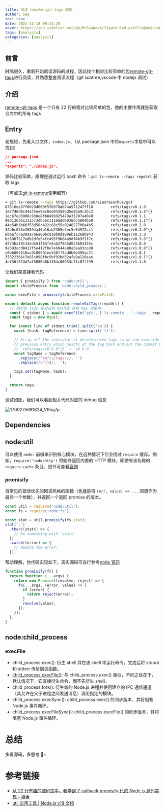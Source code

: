```yaml
---
title: 阅读 remote-git-tags 源码
author: Sea
toc: true
date: 2023-11-18 09:53:28
cover: https://cdn.jsdelivr.net/gh/MrSeaWave/figure-bed-profile@main/uPic/2022/pLHqhA_inhyuk-lee-1.jpg
tags: [analysis]
categories: [analysis]
---
```


## 前言

时隔很久，重新开始阅读源码的过程，因此找个相对比较简单的包[remote-git-tags](https://github.com/sindresorhus/remote-git-tags.git)进行阅读，并熟悉整套阅读流程（git subtree,vscode 中 nodejs 调试）

<!--more-->

## 介绍

[remote-git-tags](https://github.com/sindresorhus/remote-git-tags.git) 是一个只有 22 行的相对比较简单的包，他的主要作用就是获取仓库中的所有 tags

## Entry

老规矩，先看入口文件，`index.js`，（从 package.json 中的`exports`字段中可以找到）

```json
// package.json
...
"exports": "./index.js",
```

源码比较简单，原理是通过运行 bash 命令：`git ls-remote --tags repoUrl` 获取 tags

（可点击[git ls-remote](https://git-scm.com/docs/git-ls-remote)使用细节）

```bash
➜ git ls-remote --tags https://github.com/sindresorhus/got
67316ee37f0028d660f530970ab74a571247ff10        refs/tags/v0.1.0
1e7746d8c44a75ee9ec8ed94356dd5e8ba9c3bc2        refs/tags/v0.1.0^{}
1ec67ee5906c8b8e8fb849b925479a31707a404d        refs/tags/v0.1.1
98d1263b1331573dbc6c3110addb038dc5804bb8        refs/tags/v0.1.1^{}
44c54b1b66f53d58c422c68c55c024827706a4b5        refs/tags/v0.2.0
32b0c033e26594a36b16ab7305e4ec5e54972cc1        refs/tags/v0.2.0^{}
6baafc7a29aa7a6a00bc818b0d100eb11268b943        refs/tags/v0.3.0
bc6987517edb1dfe54fc495f9b84a9df4b9f1f7c        refs/tags/v0.3.0^{}
4274ba19113edb51f64fe5ab278b5d823b83155c        refs/tags/v1.0.0
9a593acd8412f5e412f0e7e6044a88a5ea93ca90        refs/tags/v1.0.0^{}
c0b6804510ac9105591ee338ff5ad0b0e395ac71        refs/tags/v1.0.1
37322366c7e85c898fbc9bf92bd32afa9a228aae        refs/tags/v1.0.1^{}
4e736f374d7af685646b1184c06933c71c07ff99        refs/tags/v1.1.0
```

让我们来直接看代码：

```js
import { promisify } from 'node:util';
import childProcess from 'node:child_process';

const execFile = promisify(childProcess.execFile);

export default async function remoteGitTags(repoUrl) {
  // 把所有 tags 和对应的 hash值 存在 Map 对象中。
  const { stdout } = await execFile('git', ['ls-remote', '--tags', repoUrl]);
  const tags = new Map();

  for (const line of stdout.trim().split('\n')) {
    const [hash, tagReference] = line.split('\t');

    // Strip off the indicator of dereferenced tags so we can override the
    // previous entry which points at the tag hash and not the commit hash
    // `refs/tags/v9.6.0^{}` → `v9.6.0`
    const tagName = tagReference
      .replace(/^refs\/tags\//, '')
      .replace(/\^{}$/, '');

    tags.set(tagName, hash);
  }

  return tags;
}
```

调试如图，我们可以看到相关代码对应的 debug 信息

![1700275681824_VRng7p](https://sea-notes.oss-cn-shanghai.aliyuncs.com/uPic/2023/1700275681824_VRng7p.png)

## Dependencies

## node:util

可以使用 `node:` 前缀来识别核心模块，在这种情况下它会绕过 `require` 缓存。例如，`require('node:http')` 将始终返回内置的 HTTP 模块，即使有该名称的 `require.cache` 条目。细节可查看[官网](https://nodejs.org/dist/latest-v16.x/docs/api/modules.html#core-modules)

### promisify

将常见的错误优先的回调风格的函数（也就是将 `(err, value) => ...` 回调作为最后一个参数），并返回一个返回 promise 的版本。

```js
const util = require('node:util');
const fs = require('node:fs');

const stat = util.promisify(fs.stat);
stat('.')
  .then((stats) => {
    // Do something with `stats`
  })
  .catch((error) => {
    // Handle the error.
  });
```

帮助理解，伪代码实现如下，真实源码可自行参考[node 官网](https://github.com/nodejs/node/blob/v21.2.0/lib/internal/util.js#L406)

```js
function promisify(fn) {
  return function (...args) {
    return new Promise((resolve, reject) => {
      fn(...args, (error, value) => {
        if (error) {
          return reject(error);
        }
        resolve(value);
      });
    });
  };
}
```

## node:child_process

### execFile

- child_process.exec(): 衍生 shell 并在该 shell 中运行命令，完成后将 stdout 和 stderr 传给回调函数。
- [child_process.execFile()](https://nodejs.cn/dist/latest-v18.x/docs/api/child_process.html#child_processexecfilefile-args-options-callback): 与 child_process.exec() 类似，不同之处在于，默认情况下，它直接衍生命令，而不先衍生 shell。
- child_process.fork(): 衍生新的 Node.js 进程并使用建立的 IPC 通信通道（其允许在父子进程之间发送消息）调用指定的模块。
- child_process.execSync(): child_process.exec() 的同步版本，其将阻塞 Node.js 事件循环。
- child_process.execFileSync(): child_process.execFile() 的同步版本，其将阻塞 Node.js 事件循环。

# 总结

多看源码，多思考 🤔~

# 参考链接

- [从 22 行有趣的源码库中，我学到了 callback promisify 化的 Node.js 源码实现 - 掘金](https://juejin.cn/post/7028731182216904740)
- [util 实用工具 | Node.js v18 文档](https://nodejs.cn/dist/latest-v18.x/docs/api/util.html#util_util_promisify_original)
